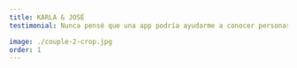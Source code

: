 ```yaml
---
title: KARLA & JOSÉ
testimonial: Nunca pensé que una app podría ayudarme a conocer personas tan afines. Gracias a HiFriends, encontré un amigo con quien hablar de todo. ¡Nos reímos muchísimo!

image: ./couple-2-crop.jpg
order: 1
---
```

